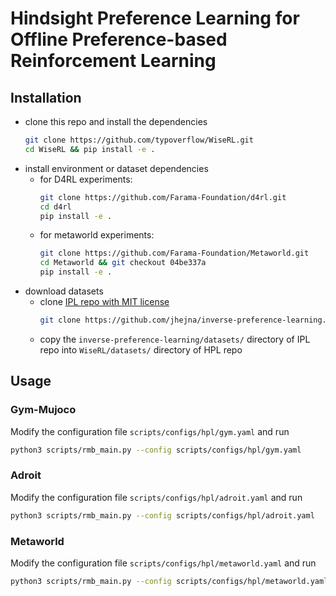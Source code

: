 # Hindsight Preference Learning for Offline Preference-based Reinforcement Learning

## Installation

+ clone this repo and install the dependencies
  ```bash
  git clone https://github.com/typoverflow/WiseRL.git
  cd WiseRL && pip install -e .
  ```
+ install environment or dataset dependencies
  + for D4RL experiments:
    ```bash
    git clone https://github.com/Farama-Foundation/d4rl.git
    cd d4rl
    pip install -e .
    ```
  + for metaworld experiments:
    ```bash
    git clone https://github.com/Farama-Foundation/Metaworld.git
    cd Metaworld && git checkout 04be337a
    pip install -e .
    ```
+ download datasets
  + clone [IPL repo with MIT license](https://github.com/jhejna/inverse-preference-learning?tab=readme-ov-file)
    ```bash
    git clone https://github.com/jhejna/inverse-preference-learning.git
    ```
  + copy the `inverse-preference-learning/datasets/` directory of IPL repo into `WiseRL/datasets/` directory of HPL repo


## Usage

### Gym-Mujoco

Modify the configuration file `scripts/configs/hpl/gym.yaml` and run

```bash
python3 scripts/rmb_main.py --config scripts/configs/hpl/gym.yaml
```

### Adroit

Modify the configuration file `scripts/configs/hpl/adroit.yaml` and run

```bash
python3 scripts/rmb_main.py --config scripts/configs/hpl/adroit.yaml
```

### Metaworld

Modify the configuration file `scripts/configs/hpl/metaworld.yaml` and run

```bash
python3 scripts/rmb_main.py --config scripts/configs/hpl/metaworld.yaml
```
